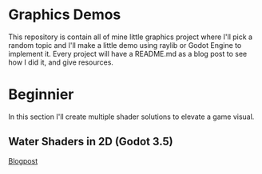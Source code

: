 # Graphics Demos
This repository is contain all of mine little graphics project where I'll pick a random topic and I'll make a little demo using raylib or Godot Engine to implement it. Every project will have a README.md as a blog post to see how I did it, and give resources.

# Beginnier
In this section I'll create multiple shader solutions to elevate a game visual.

<h2>Water Shaders in 2D (Godot 3.5)</h2>
<a href="Water Shader (Godot 3.5)/README.md">Blogpost</a>
